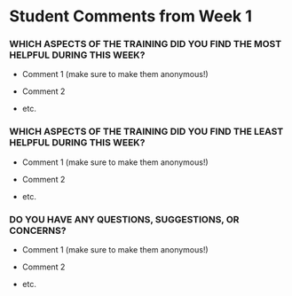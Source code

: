 # Student Comments from Week 1

### WHICH ASPECTS OF THE TRAINING DID YOU FIND THE MOST HELPFUL DURING THIS WEEK?

- Comment 1 (make sure to make them anonymous!)

- Comment 2

- etc.

### WHICH ASPECTS OF THE TRAINING DID YOU FIND THE LEAST HELPFUL DURING THIS WEEK?

- Comment 1 (make sure to make them anonymous!)

- Comment 2

- etc.

### DO YOU HAVE ANY QUESTIONS, SUGGESTIONS, OR CONCERNS?

- Comment 1 (make sure to make them anonymous!)

- Comment 2

- etc.

